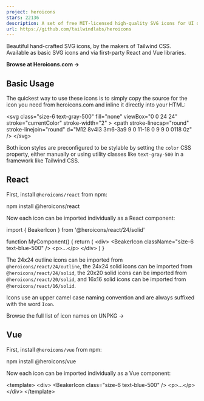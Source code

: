 ```yaml
---
project: heroicons
stars: 22136
description: A set of free MIT-licensed high-quality SVG icons for UI development.
url: https://github.com/tailwindlabs/heroicons
---
```


Beautiful hand-crafted SVG icons, by the makers of Tailwind CSS.  
Available as basic SVG icons and via first-party React and Vue libraries.

**Browse at Heroicons.com →**

Basic Usage
-----------

The quickest way to use these icons is to simply copy the source for the icon you need from heroicons.com and inline it directly into your HTML:

<svg
  class\="size-6 text-gray-500"
  fill\="none"
  viewBox\="0 0 24 24"
  stroke\="currentColor"
  stroke-width\="2"
\>
  <path
    stroke-linecap\="round"
    stroke-linejoin\="round"
    d\="M12 8v4l3 3m6-3a9 9 0 11-18 0 9 9 0 0118 0z"
  />
</svg\>

Both icon styles are preconfigured to be stylable by setting the `color` CSS property, either manually or using utility classes like `text-gray-500` in a framework like Tailwind CSS.

React
-----

First, install `@heroicons/react` from npm:

npm install @heroicons/react

Now each icon can be imported individually as a React component:

import { BeakerIcon } from '@heroicons/react/24/solid'

function MyComponent() {
  return (
    <div\>
      <BeakerIcon className\="size-6 text-blue-500" />
      <p\>...</p\>
    </div\>
  )
}

The 24x24 outline icons can be imported from `@heroicons/react/24/outline`, the 24x24 solid icons can be imported from `@heroicons/react/24/solid`, the 20x20 solid icons can be imported from `@heroicons/react/20/solid`, and 16x16 solid icons can be imported from `@heroicons/react/16/solid`.

Icons use an upper camel case naming convention and are always suffixed with the word `Icon`.

Browse the full list of icon names on UNPKG →

Vue
---

First, install `@heroicons/vue` from npm:

npm install @heroicons/vue

Now each icon can be imported individually as a Vue component:

<template\>
  <div\>
    <BeakerIcon class\="size-6 text-blue-500" />
    <p\>...</p\>
  </div\>
</template\>

<script setup>
import { BeakerIcon } from '@heroicons/vue/24/solid'
</script\>

The 24x24 outline icons can be imported from `@heroicons/vue/24/outline`, the 24x24 solid icons can be imported from `@heroicons/vue/24/solid`, the 20x20 solid icons can be imported from `@heroicons/vue/20/solid`, and the 16x16 solid icons can be imported from `@heroicons/vue/16/solid`.

Icons use an upper camel case naming convention and are always suffixed with the word `Icon`.

Browse the full list of icon names on UNPKG →

Contributing
------------

While we absolutely appreciate anyone's willingness to try and improve the project, we're currently only interested in contributions that fix bugs, for example things like incorrect TypeScript types, or fixing an icon that's been exported with a fill instead of a stroke, etc.

**We're not accepting contributions for new icons or adding support for other frameworks like Svelte or SolidJS**. Instead we encourage you to release your own icons in your own library, and create your own packages for any other frameworks you'd like to see supported.

License
-------

This library is MIT licensed.
